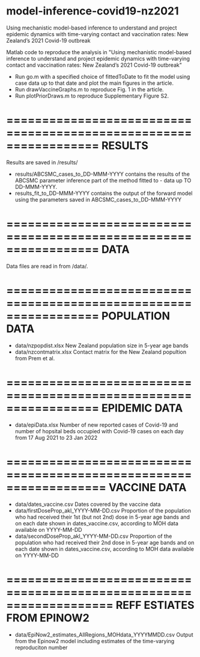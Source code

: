 # model-inference-covid19-nz2021
Using mechanistic model-based inference to understand and project epidemic dynamics with time-varying contact and vaccination rates: New Zealand’s 2021 Covid-19 outbreak

Matlab code to reproduce the analysis in "Using mechanistic model-based inference to understand and project epidemic dynamics with time-varying contact and vaccination rates: New Zealand’s 2021 Covid-19 outbreak"

- Run go.m with a specified choice of fittedToDate to fit the model using case data up to that date and plot the main figures in the article.
- Run drawVaccineGraphs.m to reproduce Fig. 1 in the article.
- Run plotPriorDraws.m to reproduce Supplementary Figure S2.


=================================================================
RESULTS
=================================================================
Results are saved in /results/

- results/ABCSMC_cases_to_DD-MMM-YYYY contains the results of the ABCSMC parameter inference part of the method fitted to - data up TO DD-MMM-YYYY.
- results_fit_to_DD-MMM-YYYY contains the output of the forward model using the parameters saved in ABCSMC_cases_to_DD-MMM-YYYY 



=================================================================
DATA
=================================================================
Data files are read in from /data/.


=================================================================
POPULATION DATA
=================================================================
- data/nzpopdist.xlsx        New Zealand population size in 5-year age bands
- data/nzcontmatrix.xlsx     Contact matrix for the New Zealand popultion from Prem et al.


=================================================================
EPIDEMIC DATA
=================================================================
- data/epiData.xlsx          Number of new reported cases of Covid-19 and number of hopsital beds occupied with Covid-19 cases on each day from 17 Aug 2021 to 23 Jan 2022



==================================================================
VACCINE DATA
==================================================================
- data/dates_vaccine.csv	                Dates covered by the vaccine data
- data/firstDoseProp_akl_YYYY-MM-DD.csv      Proportion of the population who had received their 1st (but not 2nd) dose in 5-year age bands and on each date shown in dates_vaccine.csv, according to MOH data available on YYYY-MM-DD
- data/secondDoseProp_akl_YYYY-MM-DD.csv     Proportion of the population who had received their 2nd dose in 5-year age bands and on each date shown in dates_vaccine.csv, according to MOH data available on YYYY-MM-DD



===================================================================
REFF ESTIATES FROM EPINOW2
===================================================================
- data/EpiNow2_estimates_AllRegions_MOHdata_YYYYMMDD.csv         Output from the Epinow2 model including estimates of the time-varying reproduciton number 





